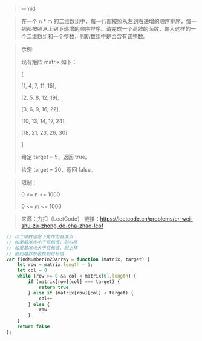 > --mid

> 在一个 n * m 的二维数组中，每一行都按照从左到右递增的顺序排序，每一列都按照从上到下递增的顺序排序。请完成一个高效的函数，输入这样的一个二维数组和一个整数，判断数组中是否含有该整数。

> 示例:
> 
> 现有矩阵 matrix 如下：
> 
> [
> 
> [1,   4,  7, 11, 15],
> 
>   [2,   5,  8, 12, 19],
> 
>   [3,   6,  9, 16, 22],
> 
>   [10, 13, 14, 17, 24],
> 
>   [18, 21, 23, 26, 30]
> 
> ]
> 
> 给定 target = 5，返回 true。
> 
> 给定 target = 20，返回 false。

 

> 限制：
> 
> 0 <= n <= 1000
> 
> 0 <= m <= 1000

> 来源：力扣（LeetCode）
> 链接：https://leetcode.cn/problems/er-wei-shu-zu-zhong-de-cha-zhao-lcof

```javascript
// 以二维数组左下角作为基准点
// 如果基准点小于目标值，则右移
// 如果基准点大于目标值，则上移
// 直到越界或者找到目标值
var findNumberIn2DArray = function (matrix, target) {
    let row = matrix.length - 1;
    let col = 0
    while (row >= 0 && col < matrix[0].length) {
        if (matrix[row][col] === target) {
            return true
        } else if (matrix[row][col] < target) {
            col++
        } else {
            row--
        }
    }
    return false
};
```